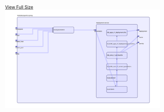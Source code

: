 [View Full Size](https://raw.githubusercontent.com/mingfang/terraform-provider-k8s/master/modules/spark/ui-proxy/diagram.svg?sanitize=true)<img src="diagram.svg"/>
